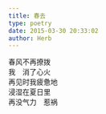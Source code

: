 ```yaml
---  
title: 春去  
type: poetry  
date: 2015-03-30 20:33:02  
author: Herb    
---  
```

春风不再撩拨  
我　消了心火  
再见时我疲惫地  
浸湿在夏日里  
再没气力　惹祸